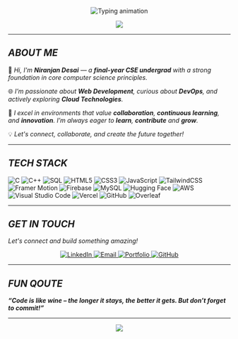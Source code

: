 <p align="center">
  <img src="https://readme-typing-svg.demolab.com?font=Fira+Code&size=22&pause=1000&color=00FFFF&center=true&vCenter=true&width=900&lines=Hey+there!+I'm+Niranjan+Desai+%F0%9F%91%8B;Building+futuristic+web+experiences+with+AI+%26+Cloud;Web+Dev+%7C+Generative+AI+%7C+Cloud+Explorer+%7C+Final+Year+CSE" alt="Typing animation" />
</p>


<p align="center">
  <img src="https://capsule-render.vercel.app/api?type=waving&color=0ff7ff&height=100&section=header" />
</p>




---

## _**ABOUT ME**_

👋 _Hi, I'm **Niranjan Desai** — a **final-year CSE undergrad** with a strong foundation in core computer science principles._

🌐 _I’m passionate about **Web Development**, curious about **DevOps**, and actively exploring **Cloud Technologies**._

🤝 _I excel in environments that value **collaboration**, **continuous learning**, and **innovation**. I’m always eager to **learn**, **contribute** and **grow**._

💡 _Let's connect, collaborate, and create the future together!_


---

## _**TECH STACK**_

![C](https://img.shields.io/badge/C-00599C?style=for-the-badge&logo=c&logoColor=white)
![C++](https://img.shields.io/badge/C%2B%2B-00599C?style=for-the-badge&logo=c%2B%2B&logoColor=white)
![SQL](https://img.shields.io/badge/SQL-336791?style=for-the-badge&logo=postgresql&logoColor=white)
![HTML5](https://img.shields.io/badge/HTML5-E34F26?style=for-the-badge&logo=html5&logoColor=white)
![CSS3](https://img.shields.io/badge/CSS3-1572B6?style=for-the-badge&logo=css3&logoColor=white)
![JavaScript](https://img.shields.io/badge/JavaScript-F7DF1E?style=for-the-badge&logo=javascript&logoColor=black)
![TailwindCSS](https://img.shields.io/badge/Tailwind_CSS-38BDF8?style=for-the-badge&logo=tailwind-css&logoColor=white)
![Framer Motion](https://img.shields.io/badge/Framer%20Motion-0085FF?style=for-the-badge&logo=framer&logoColor=white)
![Firebase](https://img.shields.io/badge/Firebase-FFCA28?style=for-the-badge&logo=firebase&logoColor=black)
![MySQL](https://img.shields.io/badge/MySQL-4479A1?style=for-the-badge&logo=mysql&logoColor=white)
![Hugging Face](https://img.shields.io/badge/Hugging%20Face-FFD21F?style=for-the-badge&logo=huggingface&logoColor=black)
![AWS](https://img.shields.io/badge/AWS-232F3E?style=for-the-badge&logo=amazon-aws&logoColor=white)
![Visual Studio Code](https://img.shields.io/badge/VS%20Code-007ACC?style=for-the-badge&logo=visual-studio-code&logoColor=white)
![Vercel](https://img.shields.io/badge/Vercel-000000?style=for-the-badge&logo=vercel&logoColor=white)
![GitHub](https://img.shields.io/badge/GitHub-181717?style=for-the-badge&logo=github&logoColor=white)
![Overleaf](https://img.shields.io/badge/Overleaf-47A141?style=for-the-badge&logo=Overleaf&logoColor=white)



---

## _**GET IN TOUCH**_


_Let's connect and build something amazing!_

<p align="center">
  <a href="https://linkedin.com/in/niranjan-desai14" target="_blank">
    <img src="https://img.shields.io/badge/-LinkedIn-blue?style=for-the-badge&logo=linkedin" alt="LinkedIn" />
  </a>
  <a href="mailto:nddesai698@gmail.com">
    <img src="https://img.shields.io/badge/-Email-red?style=for-the-badge&logo=gmail&logoColor=white" alt="Email" />
  </a>
  <a href="niranjan-dev-portfolio.vercel.app" target="_blank">
    <img src="https://img.shields.io/badge/-Portfolio-black?style=for-the-badge&logo=vercel" alt="Portfolio" />
  </a>
  <a href="https://github.com/niranjan-desai" target="_blank">
    <img src="https://img.shields.io/badge/-GitHub-181717?style=for-the-badge&logo=github" alt="GitHub" />
  </a>
</p>

---

## _**FUN QOUTE**_

_**“Code is like wine – the longer it stays, the better it gets. But don’t forget to commit!”**_

---

<p align="center">
  <img src="https://capsule-render.vercel.app/api?type=waving&color=0ff7ff&height=100&section=footer" />
</p>
